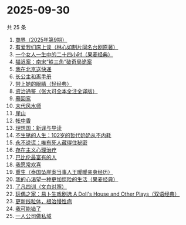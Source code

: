 # 2025-09-30

共 25 条

<!-- BEGIN WEREAD -->
<!-- 最后更新时间 2025-09-30 22:09:44 +0800 -->
1. [商界（2025年第9期）](https://weread.qq.com/web/bookDetail/03f32750813aba78cg010878)
1. [有爱我们床上谈（林心如制片同名台剧原著）](https://weread.qq.com/web/bookDetail/17632910813aba76cg012502)
1. [一个女人一生中的二十四小时（果麦经典）](https://weread.qq.com/web/bookDetail/bcc32220813aba6bbg013071)
1. [猫迟案：南宋“铁三角”破奇局诡案](https://weread.qq.com/web/bookDetail/a6332650813aba6a9g012871)
1. [我在北京送快递](https://weread.qq.com/web/bookDetail/51532c40813ab7c0ag019c84)
1. [长公主和离手册](https://weread.qq.com/web/bookDetail/1ec326b0813aba730g013f38)
1. [带上她的眼睛（轻经典）](https://weread.qq.com/web/bookDetail/0f032480813ab9f2bg0128ad)
1. [资治通鉴（张大可全本全注全译版）](https://weread.qq.com/web/bookDetail/33532d70813aba6ccg011cd8)
1. [蓦回鸾](https://weread.qq.com/web/bookDetail/14b321d0813aba723g011c1b)
1. [末代风水师](https://weread.qq.com/web/bookDetail/77332520813aba722g010c64)
1. [崖山](https://weread.qq.com/web/bookDetail/c4132250813aba76eg014c67)
1. [帐中香](https://weread.qq.com/web/bookDetail/e3232920813aba5e1g01341c)
1. [理想国：新译与导读](https://weread.qq.com/web/bookDetail/46332c90813aba6e7g012fff)
1. [不生锈的人生：102岁的哲代奶奶从不内耗](https://weread.qq.com/web/bookDetail/77232620813aba06dg01442d)
1. [永不说谎：唯有死人藏得住秘密](https://weread.qq.com/web/bookDetail/35932830813aba53fg015242)
1. [存在主义心理治疗](https://weread.qq.com/web/bookDetail/538320a0813ab83e4g01836b)
1. [巴比伦最富有的人](https://weread.qq.com/web/bookDetail/34f32f30813aba09eg013b63)
1. [我愿常欢喜](https://weread.qq.com/web/bookDetail/6d032db0813ab814cg01374d)
1. [重生（泰国坠崖案当事人王暖暖亲身经历）](https://weread.qq.com/web/bookDetail/f56324b0813aba592g019f29)
1. [我的心渴望一种更加惊险的生活（果麦经典）](https://weread.qq.com/web/bookDetail/dcd327a0813aba5abg019cde)
1. [了凡四训（文白对照）](https://weread.qq.com/web/bookDetail/7db324f0813aba21eg019948)
1. [玩偶之家：易卜生戏剧选 A Doll's House and Other Plays（双语经典）](https://weread.qq.com/web/bookDetail/19532950729e5c2b195baf3)
1. [更新线粒体，根治慢性病](https://weread.qq.com/web/bookDetail/d34321e0813aba333g015a40)
1. [我可能错了](https://weread.qq.com/web/bookDetail/253321f0813ab96fcg010512)
1. [一人公司做私域](https://weread.qq.com/web/bookDetail/3db325b0813aba6b1g017a43)
<!-- END WEREAD -->